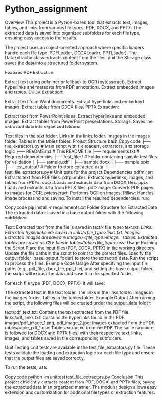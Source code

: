 # Python_assignment
Overview
This project is a Python-based tool that extracts text, images, tables, and links from various file types: PDF, DOCX, and PPTX. The extracted data is saved into organized subfolders for each file type, ensuring easy access to the results.

The project uses an object-oriented approach where specific loaders handle each file type (PDFLoader, DOCXLoader, PPTLoader). The DataExtractor class extracts content from the files, and the Storage class saves the data into a structured folder system.

Features
PDF Extraction:

Extract text using pdfminer or fallback to OCR (pytesseract).
Extract hyperlinks and metadata from PDF annotations.
Extract embedded images and tables.
DOCX Extraction:

Extract text from Word documents.
Extract hyperlinks and embedded images.
Extract tables from DOCX files.
PPTX Extraction:

Extract text from PowerPoint slides.
Extract hyperlinks and embedded images.
Extract tables from PowerPoint presentations.
Storage: Saves the extracted data into organized folders:

Text files in the text folder.
Links in the links folder.
Images in the images folder.
Tables in the tables folder.
Project Structure
bash
Copy code
├── file_extractors.py        # Main script with file loaders, extractors, and storage logic
├── README.md                 # This README file
├── requirements.txt          # Required dependencies
├── test_files/               # Folder containing sample test files for validation
│   ├── sample.pdf
│   ├── sample.docx
│   ├── sample.pptx
├── test_output/              # Folder to store extracted data
└── test_file_extractors.py   # Unit tests for the project
Dependencies
pdfminer: Extracts text from PDF files.
pdfplumber: Extracts hyperlinks, images, and tables from PDFs.
docx: Loads and extracts data from DOCX files.
pptx: Loads and extracts data from PPTX files.
pdf2image: Converts PDF pages to images for OCR.
pytesseract: Performs OCR on images.
Pillow: Handles image processing and saving.
To install the required dependencies, run:

Copy code
pip install -r requirements.txt
Folder Structure for Extracted Data
The extracted data is saved in a base output folder with the following subfolders:

Text: Extracted text from the file is saved in text/<file_type>_text.txt.
Links: Extracted hyperlinks are saved in links/<file_type>_links.txt.
Images: Extracted images are saved in images/<file_type>_image_<index>.<extension>.
Tables: Extracted tables are saved as CSV files in tables/table_<file_type>_<index>.csv.
Usage
Running the Script
Place the input files (PDF, DOCX, PPTX) in the working directory.
Update the file paths in the script to point to the correct files.
Specify the output folder (base_output_folder) to store the extracted data.
Run the script to process the files.
Example Code Usage
After specifying the input file paths (e.g., pdf_file, docx_file, ppt_file), and setting the base output folder, the script will extract the data and save it in the specified folder.

For each file type (PDF, DOCX, PPTX), it will save:

The extracted text in the text folder.
The links in the links folder.
Images in the images folder.
Tables in the tables folder.
Example Output
After running the script, the following files will be created under the output_data folder:

text/pdf_text.txt: Contains the text extracted from the PDF file.
links/pdf_links.txt: Contains the hyperlinks found in the PDF.
images/pdf_image_1.png, pdf_image_2.jpg: Images extracted from the PDF.
tables/table_pdf_1.csv: Tables extracted from the PDF.
The same structure is followed for DOCX and PPTX files, with their respective text, links, images, and tables saved in the corresponding subfolders.

Unit Testing
Unit tests are available in the test_file_extractors.py file. These tests validate the loading and extraction logic for each file type and ensure that the output files are saved correctly.

To run the tests, use:

Copy code
python -m unittest test_file_extractors.py
Conclusion
This project efficiently extracts content from PDF, DOCX, and PPTX files, saving the extracted data in an organized manner. The modular design allows easy extension and customization for additional file types or extraction features.
